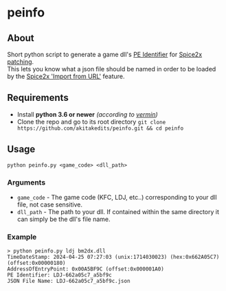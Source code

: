 # peinfo

## About

Short python script to generate a game dll's [PE Identifier](https://github.com/spice2x/spice2x.github.io/wiki/patches.json-specification#pe-identifier) for [Spice2x patching](https://two-torial.xyz/extras/patchsp2x/).  
This lets you know what a json file should be named in order to be loaded by the [Spice2x 'Import from URL'](https://github.com/spice2x/spice2x.github.io/wiki/Patching-DLLs-(hex-edits)#importing-patches-from-a-url) feature.

## Requirements

- Install **python 3.6 or newer** *(according to [vermin](https://github.com/netromdk/vermin))*
- Clone the repo and go to its root directory `git clone https://github.com/akitakedits/peinfo.git && cd peinfo`

## Usage

`python peinfo.py <game_code> <dll_path>`

### Arguments

- `game_code` - The game code (KFC, LDJ, etc..) corresponding to your dll file, not case sensitive.
- `dll_path` - The path to your dll. If contained within the same directory it can simply be the dll's file name.

### Example

```
> python peinfo.py ldj bm2dx.dll
TimeDateStamp: 2024-04-25 07:27:03 (unix:1714030023) (hex:0x662A05C7) (offset:0x00000180)
AddressOfEntryPoint: 0x00A5BF9C (offset:0x000001A0)
PE Identifier: LDJ-662a05c7_a5bf9c
JSON File Name: LDJ-662a05c7_a5bf9c.json
```
